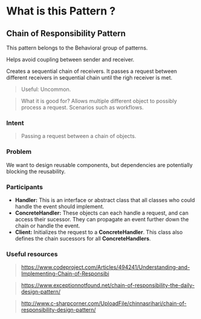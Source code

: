 ﻿# What is this Pattern ?

## Chain of Responsibility Pattern

This pattern belongs to the Behavioral group of patterns.

Helps avoid coupling between sender and receiver. 

Creates a sequential chain of receivers. It passes a request between different receivers in sequential chain until the righ receiver is met.

> Useful: Uncommon. 

> What it is good for? Allows multiple different object to possibly process a request. Scenarios such as workflows.

### Intent
 
 > Passing a request between a chain of objects.
 
### Problem
 
We want to design reusable components, but dependencies are potentially blocking the reusability.

### Participants

 * __Handler:__ This is an interface or abstract class that all classes who could handle the event should implement.
 * __ConcreteHandler:__ These objects can each handle a request, and can access their sucessor. They can propagate an event further down the chain or handle the event.
 * __Client:__ Initializes the request to a __ConcreteHandler__. This class also defines the chain sucessors for all __ConcreteHandlers__.

### Useful resources

> https://www.codeproject.com/Articles/494241/Understanding-and-Implementing-Chain-of-Responsibi

> https://www.exceptionnotfound.net/chain-of-responsibility-the-daily-design-pattern/

> http://www.c-sharpcorner.com/UploadFile/chinnasrihari/chain-of-responsibility-design-pattern/